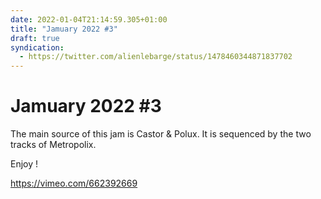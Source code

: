 ```yaml
---
date: 2022-01-04T21:14:59.305+01:00
title: "Jamuary 2022 #3"
draft: true
syndication:
  - https://twitter.com/alienlebarge/status/1478460344871837702
---
```

Jamuary 2022 #3
===============

The main source of this jam is Castor & Polux. It is sequenced by the two tracks of Metropolix.

Enjoy !

https://vimeo.com/662392669

